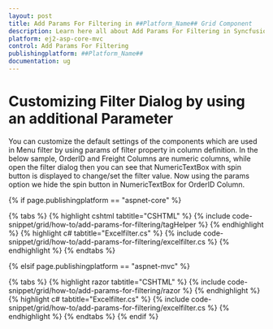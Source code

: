 ```yaml
---
layout: post
title: Add Params For Filtering in ##Platform_Name## Grid Component
description: Learn here all about Add Params For Filtering in Syncfusion ##Platform_Name## Grid component and more.
platform: ej2-asp-core-mvc
control: Add Params For Filtering
publishingplatform: ##Platform_Name##
documentation: ug
---
```



# Customizing Filter Dialog by using an additional Parameter

You can customize the default settings of the components which are used in Menu filter by using params of filter property in column definition.
In the below sample, OrderID and Freight Columns are numeric columns, while open the filter dialog then you can see that NumericTextBox with spin button is displayed to change/set the filter value. Now using the params option we hide the spin button in NumericTextBox for OrderID Column.

{% if page.publishingplatform == "aspnet-core" %}

{% tabs %}
{% highlight cshtml tabtitle="CSHTML" %}
{% include code-snippet/grid/how-to/add-params-for-filtering/tagHelper %}
{% endhighlight %}
{% highlight c# tabtitle="Excelfilter.cs" %}
{% include code-snippet/grid/how-to/add-params-for-filtering/excelfilter.cs %}
{% endhighlight %}
{% endtabs %}

{% elsif page.publishingplatform == "aspnet-mvc" %}

{% tabs %}
{% highlight razor tabtitle="CSHTML" %}
{% include code-snippet/grid/how-to/add-params-for-filtering/razor %}
{% endhighlight %}
{% highlight c# tabtitle="Excelfilter.cs" %}
{% include code-snippet/grid/how-to/add-params-for-filtering/excelfilter.cs %}
{% endhighlight %}
{% endtabs %}
{% endif %}

